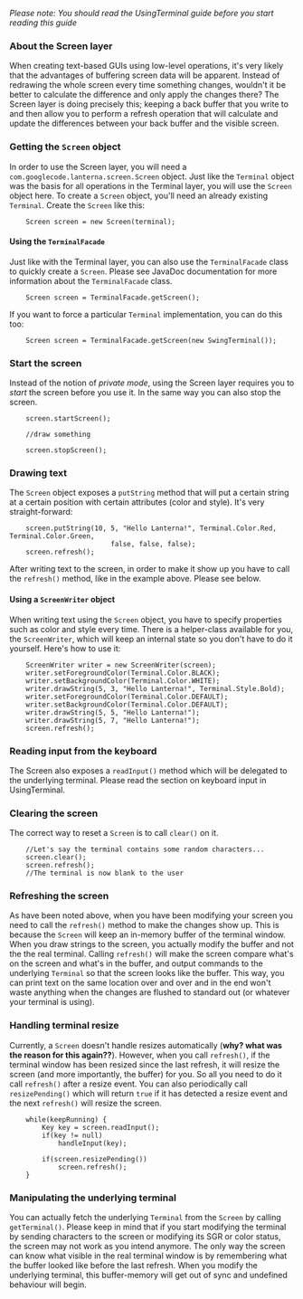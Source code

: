 _Please note: You should read the UsingTerminal guide before you start reading this guide_

### About the Screen layer ###
When creating text-based GUIs using low-level operations, it's very likely that the advantages of buffering screen data will be apparent. Instead of redrawing the whole screen every time something changes, wouldn't it be better to calculate the difference and only apply the changes there? The Screen layer is doing precisely this; keeping a back buffer that you write to and then allow you to perform a refresh operation that will calculate and update the differences between your back buffer and the visible screen.

### Getting the `Screen` object ###
In order to use the Screen layer, you will need a `com.googlecode.lanterna.screen.Screen` object. Just like the `Terminal` object was the basis for all operations in the Terminal layer, you will use the `Screen` object here. To create a `Screen` object, you'll need an already existing `Terminal`. Create the `Screen` like this:
```
    Screen screen = new Screen(terminal);
```

#### Using the `TerminalFacade` ####
Just like with the Terminal layer, you can also use the `TerminalFacade` class to quickly create a `Screen`. Please see JavaDoc documentation for more information about the `TerminalFacade` class.
```
    Screen screen = TerminalFacade.getScreen();
```

If you want to force a particular `Terminal` implementation, you can do this too:
```
    Screen screen = TerminalFacade.getScreen(new SwingTerminal());
```

### Start the screen ###
Instead of the notion of _private mode_, using the Screen layer requires you to _start_ the screen before you use it. In the same way you can also stop the screen.
```
    screen.startScreen();
    
    //draw something

    screen.stopScreen();
```

### Drawing text ###
The `Screen` object exposes a `putString` method that will put a certain string at a certain position with certain attributes (color and style). It's very straight-forward:
```
    screen.putString(10, 5, "Hello Lanterna!", Terminal.Color.Red, Terminal.Color.Green,
                         false, false, false);
    screen.refresh();
```

After writing text to the screen, in order to make it show up you have to call the `refresh()` method, like in the example above. Please see below.

#### Using a `ScreenWriter` object ####
When writing text using the `Screen` object, you have to specify properties such as color and style every time. There is a helper-class available for you, the `ScreenWriter`, which will keep an internal state so you don't have to do it yourself. Here's how to use it:
```
    ScreenWriter writer = new ScreenWriter(screen);
    writer.setForegroundColor(Terminal.Color.BLACK);
    writer.setBackgroundColor(Terminal.Color.WHITE);
    writer.drawString(5, 3, "Hello Lanterna!", Terminal.Style.Bold);
    writer.setForegroundColor(Terminal.Color.DEFAULT);
    writer.setBackgroundColor(Terminal.Color.DEFAULT);
    writer.drawString(5, 5, "Hello Lanterna!");
    writer.drawString(5, 7, "Hello Lanterna!");
    screen.refresh();
```

### Reading input from the keyboard ###
The Screen also exposes a `readInput()` method which will be delegated to the underlying terminal. Please read the section on keyboard input in
UsingTerminal.

### Clearing the screen ###
The correct way to reset a `Screen` is to call `clear()` on it.
```
    //Let's say the terminal contains some random characters...
    screen.clear();
    screen.refresh();
    //The terminal is now blank to the user
```

### Refreshing the screen ###
As have been noted above, when you have been modifying your screen you need to call the `refresh()` method to make the changes show up. This is because the `Screen` will keep an in-memory buffer of the terminal window. When you draw strings to the screen, you actually modify the buffer and not the the real terminal. Calling `refresh()` will make the screen compare what's on the screen and what's in the buffer, and output commands to the underlying `Terminal` so that the screen looks like the buffer. This way, you can print text on the same location over and over and in the end won't waste anything when the changes are flushed to standard out (or whatever your terminal is using).

### Handling terminal resize ###
Currently, a `Screen` doesn't handle resizes automatically (**why? what was the reason for this again??**). However, when you call `refresh()`, if the terminal window has been resized since the last refresh, it will resize the screen (and more importantly, the buffer) for you. So all you need to do it call `refresh()` after a resize event. You can also periodically call `resizePending()` which will return `true` if it has detected a resize event and the next `refresh()` will resize the screen.
```
    while(keepRunning) {
        Key key = screen.readInput();
        if(key != null)
            handleInput(key);

        if(screen.resizePending())
            screen.refresh();
    }
```

### Manipulating the underlying terminal ###
You can actually fetch the underlying `Terminal` from the `Screen` by calling `getTerminal()`. Please keep in mind that if you start modifying the terminal by sending characters to the screen or modifying its SGR or color status, the screen may not work as you intend anymore. The only way the screen can know what visible in the real terminal window is by remembering what the buffer looked like before the last refresh. When you modify the underlying terminal, this buffer-memory will get out of sync and undefined behaviour will begin.